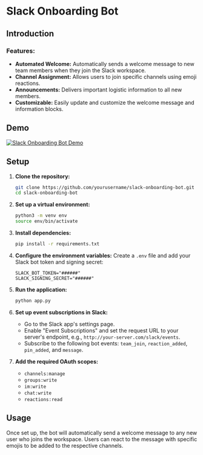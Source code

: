 # Slack Onboarding Bot

## Introduction

### Features:

- **Automated Welcome:** Automatically sends a welcome message to new team members when they join the Slack workspace.
- **Channel Assignment:** Allows users to join specific channels using emoji reactions.
- **Announcements:** Delivers important logistic information to all new members.
- **Customizable:** Easily update and customize the welcome message and information blocks.

## Demo

[![Slack Onboarding Bot Demo](https://img.youtube.com/vi/6ExcNBB_x_0/0.jpg)](https://www.youtube.com/watch?v=6ExcNBB_x_0&ab_channel=AliceHou)

## Setup

1. **Clone the repository:**

   ```bash
   git clone https://github.com/yourusername/slack-onboarding-bot.git
   cd slack-onboarding-bot
   ```

2. **Set up a virtual environment:**

   ```bash
   python3 -m venv env
   source env/bin/activate
   ```

3. **Install dependencies:**

   ```bash
   pip install -r requirements.txt
   ```

4. **Configure the environment variables:**
   Create a `.env` file and add your Slack bot token and signing secret:

   ```plaintext
   SLACK_BOT_TOKEN="######"
   SLACK_SIGNING_SECRET="######"
   ```

5. **Run the application:**

   ```bash
   python app.py
   ```

6. **Set up event subscriptions in Slack:**

   - Go to the Slack app's settings page.
   - Enable "Event Subscriptions" and set the request URL to your server's endpoint, e.g., `http://your-server.com/slack/events`.
   - Subscribe to the following bot events: `team_join`, `reaction_added`, `pin_added`, and `message`.

7. **Add the required OAuth scopes:**
   - `channels:manage`
   - `groups:write`
   - `im:write`
   - `chat:write`
   - `reactions:read`

## Usage

Once set up, the bot will automatically send a welcome message to any new user who joins the workspace. Users can react to the message with specific emojis to be added to the respective channels.
